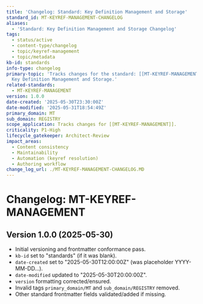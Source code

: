 ```yaml
---
title: 'Changelog: Standard: Key Definition Management and Storage'
standard_id: MT-KEYREF-MANAGEMENT-CHANGELOG
aliases:
  - 'Standard: Key Definition Management and Storage Changelog'
tags:
  - status/active
  - content-type/changelog
  - topic/keyref-management
  - topic/metadata
kb-id: standards
info-type: changelog
primary-topic: 'Tracks changes for the standard: [[MT-KEYREF-MANAGEMENT]] - Standard:
  Key Definition Management and Storage.'
related-standards:
  - MT-KEYREF-MANAGEMENT
version: 1.0.0
date-created: '2025-05-30T23:30:00Z'
date-modified: '2025-05-31T18:54:49Z'
primary_domain: MT
sub_domain: REGISTRY
scope_application: Tracks changes for [[MT-KEYREF-MANAGEMENT]].
criticality: P1-High
lifecycle_gatekeeper: Architect-Review
impact_areas:
  - Content consistency
  - Maintainability
  - Automation (keyref resolution)
  - Authoring workflow
change_log_url: ./MT-KEYREF-MANAGEMENT-CHANGELOG.MD
---
```


# Changelog: MT-KEYREF-MANAGEMENT

## Version 1.0.0 (2025-05-30)
- Initial versioning and frontmatter conformance pass.
- `kb-id` set to "standards" (if it was blank).
- `date-created` set to "2025-05-30T12:00:00Z" (was placeholder YYYY-MM-DD...).
- `date-modified` updated to "2025-05-30T20:00:00Z".
- `version` formatting corrected/ensured.
- Invalid tags `primary_domain/MT` and `sub_domain/REGISTRY` removed.
- Other standard frontmatter fields validated/added if missing.
